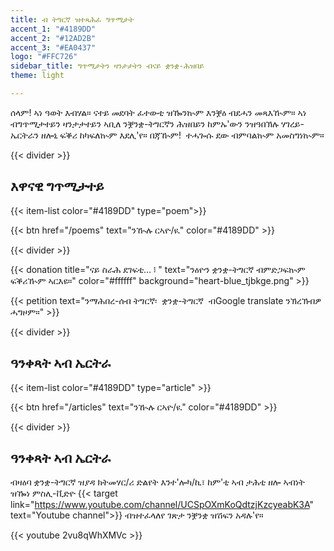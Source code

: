 ```yaml
---
title: ብ ትግርኛ ዝተጻሕፈ ግጥሚታት
accent_1: "#4189DD"
accent_2: "#12AD2B"
accent_3: "#EA0437"
logo: "#FFC726"
sidebar_title: ግጥሚታትን ዛንታታትን ብናይ ቋንቋ-ሕዝበይ
theme: light

---
```

ሰላም! ኣነ ዓወት እብሃል። ናተይ መደባት ፈተውቲ ዝዀንኲም እንቛዕ ብደሓን መጻእዂም። ኣነ ብግጥሚታተይን ዛንታታተይን ኣቢለ ንቛንቋ-ትግርኛን ሕዝበይን ከምኡ'ውን ንዝዓበኽሉ ሃገረይ-ኤርትራን ዘሎኒ ፍቕሪ ከካፍለኲም እደሊ'የ። በጃዂም!  ተሓጐሱ ደው ብምባልኲም አመስግነኲም።

{{< divider >}}

## እዋናዊ ግጥሚታተይ

{{< item-list color="#4189DD" type="poem">}}

{{< btn href="/poems" text="ንዂሉ ርኣዮ/ዪ" color="#4189DD" >}}

{{< divider >}}

{{< donation  title="ናይ ስራሕ ደገፍቲ… ፧ " text="ንዕዮን ቋንቋ-ትግርኛ ብምድጋፍኲም ፍቕሪዂም ኣርእዩ።" color="#ffffff" background="heart-blue_tjbkge.png" >}}

{{< petition text="ንማሕበረ-ሰብ ትግርኛ፡  ቋንቋ-ትግርኛ  ብGoogle translate ንኽረኽብዎ ሓግዞም።" >}}

{{< divider >}}

## ዓንቀጻት ኣብ ኤርትራ

{{< item-list color="#4189DD" type="article" >}}

{{< btn href="/articles" text="ንዂሉ ርኣዮ/ዪ" color="#4189DD" >}}

{{< divider >}}

## ዓንቀጻት ኣብ ኤርትራ

ብዛዕባ ቋንቋ-ትግርኛ ዝያዳ ክትመሃር/ሪ ድልየት እንተ'ሎካ/ኪ፣ ከም'ቲ ኣብ ታሕቲ ዘሎ ኣብነት ዝዀነ ምስሊ-ቪድዮ {{< target link="https://www.youtube.com/channel/UCSpOXmKoQdtzjKzcyeabK3A" text="Youtube channel">}} ብዝተፈላለየ ገጽታ ንቛንቋ ዝሽፍን አዳሉ'የ።

{{< youtube 2vu8qWhXMVc >}}